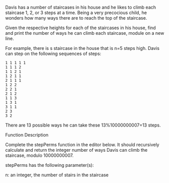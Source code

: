 Davis has a number of staircases in his house and he likes to climb each staircase 1, 2, or 3 steps at a time. Being a very precocious child, he wonders how many ways there are to reach the top of the staircase.

Given the respective heights for each of the  staircases in his house, find and print the number of ways he can climb each staircase, module  on a new line.

For example, there is s staircase in the house that is n=5 steps high. Davis can step on the following sequences of steps:

```
1 1 1 1 1
1 1 1 2
1 1 2 1 
1 2 1 1
2 1 1 1
1 2 2
2 2 1
2 1 2
1 1 3
1 3 1
3 1 1
2 3
3 2
```
There are 13 possible ways he can take these 13%10000000007=13 steps. 

Function Description

Complete the stepPerms function in the editor below. It should recursively calculate and return the integer number of ways Davis can climb the staircase, modulo 10000000007.

stepPerms has the following parameter(s):

n: an integer, the number of stairs in the staircase
